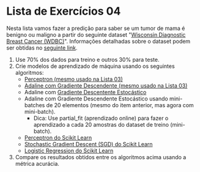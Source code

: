 # Lista de Exercícios 04 

Nesta lista vamos fazer a predição para saber se um tumor de mama é benigno ou maligno a partir do seguinte dataset "[Wisconsin Diagnostic Breast Cancer (WDBC)](https://www.google.com/url?q=https%3A%2F%2Farchive.ics.uci.edu%2Fml%2Fmachine-learning-databases%2Fbreast-cancer-wisconsin%2Fwdbc.data&sa=D&sntz=1&usg=AFQjCNHGQiH_ahI6h2kbhF2AnFRjnXo7nQ)". Informações detalhadas sobre o dataset podem ser obtidas no [seguinte link](https://www.google.com/url?q=https%3A%2F%2Farchive.ics.uci.edu%2Fml%2Fmachine-learning-databases%2Fbreast-cancer-wisconsin%2Fwdbc.names&sa=D&sntz=1&usg=AFQjCNH7eKkmqe3M3TJAUFwZG9Gt1uZCCQ). 

1. Use 70% dos dados para treino e outros 30% para teste.
2. Crie modelos de aprendizado de máquina  usando os seguintes algoritmos:
    + [Perceptron (mesmo usado na Lista 03)](https://gist.github.com/regispires/8607f019ac4264c9de8412b172b0d0d7)
    + [Adaline com Gradiente Descendente (mesmo usado na Lista 03)](https://gist.github.com/regispires/acf2b070d243de7a2bd3308cf1c8e821)
    + Adaline com  [Gradiente Descentente Estocástico](https://gist.github.com/regispires/03c1f96458a239314cfc6385fe12e9ac)
    + Adaline com Gradiente Descendente Estocástico usando mini-batches de 20 elementos (mesmo do item anterior, mas agora com mini-batch).
        + Dica: Use partial_fit (aprendizado online) para fazer o aprendizado a cada 20 amostras do dataset de treino (mini-batch).
    + [Perceptron do Scikit Learn](https://scikit-learn.org/stable/modules/generated/sklearn.linear_model.Perceptron.html)
    + [Stochastic Gradient Descent (SGD) do Scikit Learn](https://scikit-learn.org/stable/modules/generated/sklearn.linear_model.SGDClassifier.html)
    + [Logistic Regression do Scikit Learn](https://scikit-learn.org/stable/modules/generated/sklearn.linear_model.LogisticRegression.html)
3. Compare os resultados obtidos entre os algoritmos acima usando a métrica acurácia.